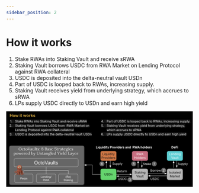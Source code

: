 ```yaml
---
sidebar_position: 2
---
```


# How it works

1. Stake RWAs into Staking Vault and receive sRWA
2. Staking Vault borrows USDC from  RWA Market on Lending Protocol against RWA collateral
3. USDC is deposited into the delta-neutral vault USDn
4. Part of USDC is looped back to RWAs, increasing supply.
5. Staking Vault receives yield from underlying strategy, which accrues to sRWA
6. LPs supply USDC directly to USDn and earn high yield  

<p align="center">
  <img src="../img/RWA-stacked-yield-strategy.png" alt="RWA Stacking" width="1050"/>
</p>
